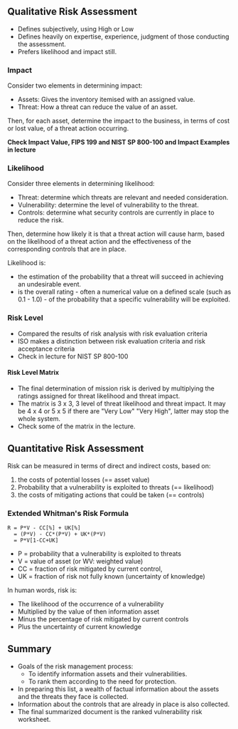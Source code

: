 ## Qualitative Risk Assessment

* Defines subjectively, using High or Low
* Defines heavily on expertise, experience, judgment of those conducting the assessment.
* Prefers likelihood and impact still.

### Impact

Consider two elements in determining impact:

* Assets: Gives the inventory itemised with an assigned value.
* Threat: How a threat can reduce the value of an asset.

Then, for each asset, determine the impact to the business, in terms of cost or lost value, of a threat action occurring.

**Check Impact Value, FIPS 199 and NIST SP 800-100 and Impact Examples in lecture**

### Likelihood

Consider three elements in determining likelihood:

* Threat: determine which threats are relevant and needed consideration.
* Vulnerability: determine the level of vulnerability to the threat.
* Controls: determine what security controls are currently in place to reduce the risk.

Then, determine how likely it is that a threat action will cause harm, based on the likelihood of a threat action and the effectiveness of the corresponding controls that are in place.

Likelihood is:

* the estimation of the probability that a threat will succeed in achieving an undesirable event.
* is the overall rating - often a numerical value on a defined scale (such as 0.1 - 1.0) - of the probability that a specific vulnerability will be exploited.

### Risk Level

* Compared the results of risk analysis with risk evaluation criteria
* ISO makes a distinction between risk evaluation criteria and risk acceptance criteria
* Check in lecture for NIST SP 800-100

#### Risk Level Matrix

* The final determination of mission risk is derived by multiplying the ratings assigned for threat likelihood and threat impact.
* The matrix is 3 x 3, 3 level of threat likelihood and threat impact. It may be 4 x 4 or 5 x 5 if there are "Very Low" "Very High", latter may stop the whole system.
* Check some of the matrix in the lecture.

## Quantitative Risk Assessment

Risk can be measured in terms of direct and indirect costs, based on:

1. the costs of potential losses (== asset value)
2. Probability that a vulnerability is exploited to threats (== likelihood)
3. the costs of mitigating actions that could be taken (== controls)

### Extended Whitman's Risk Formula

```
R = P*V - CC[%] + UK[%]
  = (P*V) - CC*(P*V) + UK*(P*V)
  = P*V[1-CC+UK]
```

* P = probability that a vulnerability is exploited to threats
* V = value of asset (or WV: weighted value)
* CC = fraction of risk mitigated by current control,
* UK = fraction of risk not fully known (uncertainty of knowledge)

In human words, risk is:
* The likelihood of the occurrence of a vulnerability
* Multiplied by the value of then information asset
* Minus the percentage of risk mitigated by current controls
* Plus the uncertainty of current knowledge 

## Summary

* Goals of the risk management process:
    * To identify information assets and their vulnerabilities.
    * To rank them according to the need for protection.
* In preparing this list, a wealth of factual information about the assets and the threats they face is collected.
* Information about the controls that are already in place is also collected.
* The final summarized document is the ranked vulnerability risk worksheet.
